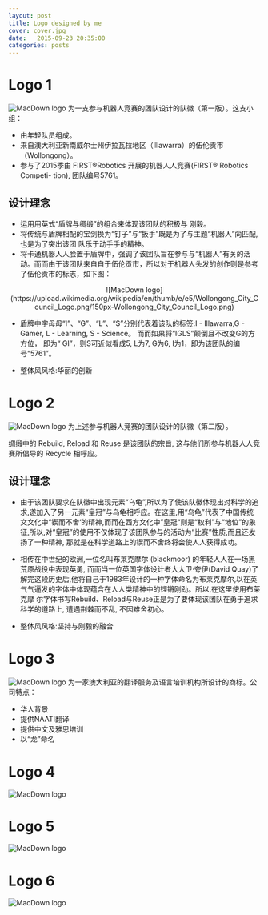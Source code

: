 ```yaml
---
layout: post
title: Logo designed by me
cover: cover.jpg
date:   2015-09-23 20:35:00
categories: posts
---
```


# Logo 1
![MacDown logo](http://i847.photobucket.com/albums/ab31/yangxia/Hello%20Design%20Dreamer/IMG_0153_zpssar6aa0j.jpg)
为一支参与机器人竞赛的团队设计的队徽（第一版）。这支小组：

-  由年轻队员组成。
-  来自澳大利亚新南威尔士州伊拉瓦拉地区（Illawarra）的伍伦贡市（Wollongong）。
-  参与了2015季由 FIRST®Robotics 开展的机器⼈人竞赛(FIRST® Robotics Competi- tion), 团队编号5761。

## 设计理念
- 运⽤用英式“盾牌与绸缎”的组合来体现该团队的积极与 刚毅。
- 将传统与盾牌相配的宝剑换为“钉⼦”与“扳⼿”既是为了与主题“机器⼈”向匹配,也是为了突出该团 队乐于动⼿手的精神。
- 将卡通机器⼈人脸置于盾牌中，强调了该团队旨在参与与“机器⼈”有关的活动。⽽而由于该团队来⾃自于伍伦贡市，所以对于机器⼈头发的创作则是参考了伍伦贡市的标志，如下图：

<center>![MacDown logo](https://upload.wikimedia.org/wikipedia/en/thumb/e/e5/Wollongong_City_Council_Logo.png/150px-Wollongong_City_Council_Logo.png)</center>

- 盾牌中字⺟母“I”、“G”、“L”、“S”分别代表着该队的标签:I - Illawarra,G - Gamer, L - Learning, S - Science。 ⽽而如果将“IGLS”颠倒且不改变G的⽅方位，即为“ GI”，则S可近似看成5, L为7, G为6, I为1，即为该团队的编号“5761”。

- 整体⻛风格:华丽的创新

# Logo 2
![MacDown logo](http://i847.photobucket.com/albums/ab31/yangxia/Hello%20Design%20Dreamer/IMG_0155_zpshkvnuvvu.jpg)
为上述参与机器人竞赛的团队设计的队徽（第二版）。

绸缎中的 Rebuild, Reload 和 Reuse 是该团队的宗旨, 这与他们所参与机器⼈人竞赛所倡导的 Recycle 相呼应。

## 设计理念
- 由于该团队要求在队徽中出现元素“乌⻳”,所以为了使该队徽体现出对科学的追求,遂加⼊了另⼀元素“皇冠”与乌⻳相呼应。在这里,⽤“乌⻳”代表了中国传统⽂文化中“锲⽽不舍‘的精神,⽽而在⻄方⽂化中”皇冠“则是“权利”与“地位”的象征,所以,对“皇冠”的使⽤不仅体现了该团队参与的活动为“比赛”性质,⽽且还发扬了⼀种精神, 那就是在科学道路上的锲⽽不舍终将会使⼈人获得成功。

- 相传在中世纪的欧洲,⼀位名叫布莱克摩尔 (blackmoor) 的年轻⼈人在⼀场⿊荒原战役中表现英勇, ⽽而当⼀位英国字体设计者⼤大卫·夸伊(David Quay)了解完这段历史后,他将⾃己于1983年设计的一种字体命名为布莱克摩尔,以在英⽓气逼发的字体中体现蕴含在⼈人类精神中的铿锵刚劲。所以,在这⾥使用布莱克摩 尔字体书写Rebuild、Reload与Reuse正是为了要体现该团队在勇于追求科学的道路上, 遭遇荆棘⽽不乱, 不因难舍初心。

- 整体⻛风格:坚持与刚毅的融合

# Logo 3
![MacDown logo](http://i847.photobucket.com/albums/ab31/yangxia/Hello%20Design%20Dreamer/IMG_0810_zpsqwf3gm81.jpg)
为一家澳大利亚的翻译服务及语言培训机构所设计的商标。公司特点：

- 华人背景
- 提供NAATI翻译
- 提供中文及雅思培训
- 以“龙”命名

# Logo 4
![MacDown logo](http://i847.photobucket.com/albums/ab31/yangxia/Hello%20Design%20Dreamer/IMG_1228_zpshnqrmcin.jpg)

# Logo 5
![MacDown logo](http://i847.photobucket.com/albums/ab31/yangxia/Hello%20Design%20Dreamer/IMG_0144_zpsusxo7ogq.jpg)

# Logo 6
![MacDown logo](http://i847.photobucket.com/albums/ab31/yangxia/Hello%20Design%20Dreamer/logo_zpsda6adalw.jpg)